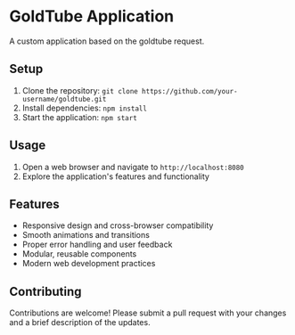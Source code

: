 # GoldTube Application
A custom application based on the goldtube request.

## Setup
1. Clone the repository: `git clone https://github.com/your-username/goldtube.git`
2. Install dependencies: `npm install`
3. Start the application: `npm start`

## Usage
1. Open a web browser and navigate to `http://localhost:8080`
2. Explore the application's features and functionality

## Features
* Responsive design and cross-browser compatibility
* Smooth animations and transitions
* Proper error handling and user feedback
* Modular, reusable components
* Modern web development practices

## Contributing
Contributions are welcome! Please submit a pull request with your changes and a brief description of the updates.